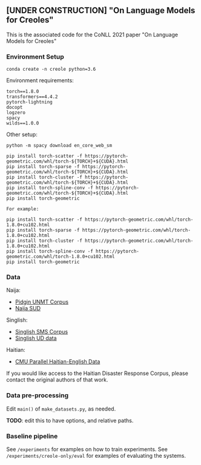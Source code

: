## [UNDER CONSTRUCTION] "On Language Models for Creoles"

This is the associated code for the CoNLL 2021 paper "On Language Models for Creoles"


### Environment Setup

```
conda create -n creole python=3.6
```

Environment requirements:

```
torch==1.8.0
transformers==4.4.2
pytorch-lightning
docopt
logzero
spacy
wilds==1.0.0
```

Other setup:

```
python -m spacy download en_core_web_sm

pip install torch-scatter -f https://pytorch-geometric.com/whl/torch-${TORCH}+${CUDA}.html
pip install torch-sparse -f https://pytorch-geometric.com/whl/torch-${TORCH}+${CUDA}.html
pip install torch-cluster -f https://pytorch-geometric.com/whl/torch-${TORCH}+${CUDA}.html
pip install torch-spline-conv -f https://pytorch-geometric.com/whl/torch-${TORCH}+${CUDA}.html
pip install torch-geometric

For example:

pip install torch-scatter -f https://pytorch-geometric.com/whl/torch-1.8.0+cu102.html
pip install torch-sparse -f https://pytorch-geometric.com/whl/torch-1.8.0+cu102.html
pip install torch-cluster -f https://pytorch-geometric.com/whl/torch-1.8.0+cu102.html
pip install torch-spline-conv -f https://pytorch-geometric.com/whl/torch-1.8.0+cu102.html
pip install torch-geometric
```

### Data

Naija:
* [Pidgin UNMT Corpus](https://github.com/keleog/PidginUNMT/tree/master/corpus)
* [Naija SUD](https://github.com/surfacesyntacticud/SUD_Naija-NSC)

Singlish:
* [Singlish SMS Corpus](https://datasetsearch.research.google.com/search?query=singapore&docid=kqHXm0QYCrFZ229DAAAAAA%3D%3D)
* [Singlish UD data](https://github.com/wanghm92/Sing_Par)

Haitian: 
* [CMU Parallel Haitian-English Data](http://www.speech.cs.cmu.edu/haitian/text/)

If you would like access to the Haitian Disaster Response Corpus, please contact the original authors of that work. 

### Data pre-processing

Edit `main()` of `make_datasets.py`, as needed. 

**TODO**: edit this to have options, and relative paths. 

### Baseline pipeline

See `/experiments` for examples on how to train experiments. See `/experiments/creole-only/eval` for examples of evaluating the systems. 



